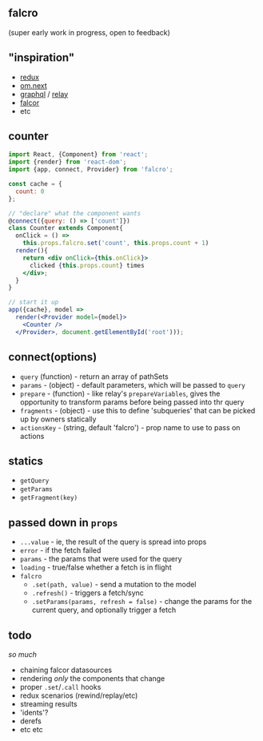 falcro
---

(super early work in progress, open to feedback)

"inspiration"
---

- [redux](https://rackt.github.io/redux/)
- [om.next](https://github.com/omcljs/om/)
- [graphql](https://facebook.github.io/graphql/) / [relay](https://facebook.github.io/relay)
- [falcor](https://netflix.github.io/falcor)
- etc


counter
---

```jsx
import React, {Component} from 'react';
import {render} from 'react-dom';
import {app, connect, Provider} from 'falcro';

const cache = {
  count: 0
};

// "declare" what the component wants
@connect({query: () => ['count']})
class Counter extends Component{
  onClick = () =>
    this.props.falcro.set('count', this.props.count + 1)
  render(){
    return <div onClick={this.onClick}>
      clicked {this.props.count} times
    </div>;
  }
}

// start it up
app({cache}, model =>
  render(<Provider model={model}>
    <Counter />
  </Provider>, document.getElementById('root')));
```

connect(options)
---

- `query` (function) - return an array of pathSets
- `params` - (object) - default parameters, which will be passed to `query`
- `prepare` - (function) - like relay's `prepareVariables`, gives the opportunity to transform params before being passed into thr query
- `fragments` - (object) - use this to define 'subqueries' that can be picked up by owners statically
- `actionsKey` - (string, default 'falcro') - prop name to use to pass on actions

statics
---

- `getQuery`
- `getParams`
- `getFragment(key)`

passed down in `props`
---

- `...value` - ie, the result of the query is spread into props
- `error` - if the fetch failed
- `params` - the params that were used for the query
- `loading` - true/false whether a fetch is in flight
- `falcro`
  - `.set(path, value)` - send a mutation to the model
  - `.refresh()` - triggers a fetch/sync
  - `.setParams(params, refresh = false)` - change the params for the current query, and optionally trigger a fetch



todo
---

*so much*

- chaining falcor datasources
- rendering *only* the components that change
- proper `.set`/`.call` hooks
- redux scenarios (rewind/replay/etc)
- streaming results
- 'idents'?
- derefs
- etc etc




